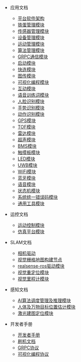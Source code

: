 - 应用文档

  - [平台软件架构](cn/cyberdog_platform_software_architecture_cn.md)
  - [铁蛋管理模块](cn/cyberdog_manager_cn.md)
  - [传感器管理模块](cn/sensor_manager_cn.md)
  - [设备管理模块](cn/device_manager_cn.md)
  - [运动管理模块](cn/motion_manager_cn.md)
  - [算法管理模块](cn/algorithm_manager_cn.md)
  - [GRPC通信模块](cn/cyberdog_grpc_cn.md)
  - [启动模块](cn/cyberdog_bringup_cn.md)
  - [快连模块](cn/connector_cn.md)
  - [图传模块](cn/image_transmission_cn.md)
  - [可视化编程模块](cn/cyberdog_vp_cn.md)
  - [互动模块](cn/cyberdog_interactive_cn.md)
  - [语音训练词模块](cn/cyberdog_train_cn.md)
  - [人脸识别模块](cn/cyberdog_face_cn.md)
  - [手势识别模块](cn/cyberdog_action_cn.md)
  - [动作识别模块](cn/cyberdog_ai_sports_cn.md)
  - [GPS模块](cn/cyberdog_gps_cn.md)
  - [TOF模块](cn/cyberdog_tof_cn.md)
  - [雷达模块](cn/cyberdog_lidar_cn.md)
  - [超声模块](cn/cyberdog_ultrasonic_cn.md)
  - [BMS模块](cn/cyberdog_bms_cn.md)
  - [触摸板模块](cn/cyberdog_touch_cn.md)
  - [LED模块](cn/cyberdog_led_cn.md)
  - [UWB模块](cn/cyberdog_uwb_cn.md)
  - [WiFi模块](cn/cyberdog_wifi_cn.md)
  - [蓝牙模块](cn/cyberdog_bluetooth_cn.md)
  - [语音模块](cn/cyberdog_audio_cn.md)
  - [状态机模块](cn/cyberdog_machine_cn.md)
  - [系统统一错误码模块](cn/cyberdog_system_cn.md)
  - [通用工具模块](cn/cyberdog_common_cn.md)

- 运控文档
  - [运动控制模块](cn/cyberdog_loco_cn.md)
  - [仿真平台模块](cn/cyberdog_gazebo_cn.md)
  

- SLAM文档
  - [相机驱动](cn/cyberdog_camera_cn.md)
  - [视觉栅格地图构建节点](cn/cyberdog_occmap_cn.md)
  - [realsense-ros驱动模块](cn/realsense-ros_cn.md)
  - [视觉重定位模块](cn/cyberdog_miloc_cn.md)
  - [视觉里程计模块](cn/cyberdog_mivins_cn.md)


- 感知文档
  - [AI算法调度管理及推理模块](cn/cyberdog_vision_cn.md)
  - [人体及万物目标位置估计模块](cn/cyberdog_tracking_cn.md)
  - [激光建图定位模块](cn/cyberdog_laserslam_cn.md)

- 开发者手册
  - [开发者手册](cn/developer_guide.md)
  - [刷机文档](cn/cyberdog_flash.md)
  - [GRPC协议](cn/grpc_protocol.md)
  - [可视化编程协议](cn/cyberdog_vp_protocol_document_cn.md)
 
 
